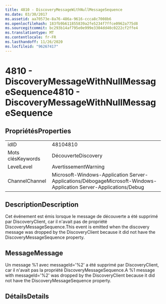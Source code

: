 ```yaml
---
title: 4810 - DiscoveryMessageWithNullMessageSequence
ms.date: 03/30/2017
ms.assetid: aa70573e-8a76-486a-9616-ccca8c7008b6
ms.openlocfilehash: 183fb9b611855839a2fe5234f7ffce0962a775d8
ms.sourcegitcommit: bc293b14af795e0e999e3304dd40c0222cf2ffe4
ms.translationtype: MT
ms.contentlocale: fr-FR
ms.lasthandoff: 11/26/2020
ms.locfileid: "96267417"
---
```

# <a name="4810---discoverymessagewithnullmessagesequence"></a><span data-ttu-id="662d8-102">4810 - DiscoveryMessageWithNullMessageSequence</span><span class="sxs-lookup"><span data-stu-id="662d8-102">4810 - DiscoveryMessageWithNullMessageSequence</span></span>

## <a name="properties"></a><span data-ttu-id="662d8-103">Propriétés</span><span class="sxs-lookup"><span data-stu-id="662d8-103">Properties</span></span>  
  
|||  
|-|-|  
|<span data-ttu-id="662d8-104">id</span><span class="sxs-lookup"><span data-stu-id="662d8-104">ID</span></span>|<span data-ttu-id="662d8-105">4810</span><span class="sxs-lookup"><span data-stu-id="662d8-105">4810</span></span>|  
|<span data-ttu-id="662d8-106">Mots clés</span><span class="sxs-lookup"><span data-stu-id="662d8-106">Keywords</span></span>|<span data-ttu-id="662d8-107">Découverte</span><span class="sxs-lookup"><span data-stu-id="662d8-107">Discovery</span></span>|  
|<span data-ttu-id="662d8-108">Level</span><span class="sxs-lookup"><span data-stu-id="662d8-108">Level</span></span>|<span data-ttu-id="662d8-109">Avertissement</span><span class="sxs-lookup"><span data-stu-id="662d8-109">Warning</span></span>|  
|<span data-ttu-id="662d8-110">Channel</span><span class="sxs-lookup"><span data-stu-id="662d8-110">Channel</span></span>|<span data-ttu-id="662d8-111">Microsoft-Windows-Application Server-Applications/Débogage</span><span class="sxs-lookup"><span data-stu-id="662d8-111">Microsoft-Windows-Application Server-Applications/Debug</span></span>|  
  
## <a name="description"></a><span data-ttu-id="662d8-112">Description</span><span class="sxs-lookup"><span data-stu-id="662d8-112">Description</span></span>  

 <span data-ttu-id="662d8-113">Cet événement est émis lorsque le message de découverte a été supprimé par DiscoveryClient, car il n'avait pas de propriété DiscoveryMessageSequence.</span><span class="sxs-lookup"><span data-stu-id="662d8-113">This event is emitted when the discovery message was dropped by the DiscoveryClient because it did not have the DiscoveryMessageSequence property.</span></span>  
  
## <a name="message"></a><span data-ttu-id="662d8-114">Message</span><span class="sxs-lookup"><span data-stu-id="662d8-114">Message</span></span>  

 <span data-ttu-id="662d8-115">Un message %1 avec messageId='%2' a été supprimé par DiscoveryClient, car il n'avait pas la propriété DiscoveryMessageSequence.</span><span class="sxs-lookup"><span data-stu-id="662d8-115">A %1 message with messageId='%2' was dropped by the DiscoveryClient because it did not have the DiscoveryMessageSequence property.</span></span>  
  
## <a name="details"></a><span data-ttu-id="662d8-116">Détails</span><span class="sxs-lookup"><span data-stu-id="662d8-116">Details</span></span>
